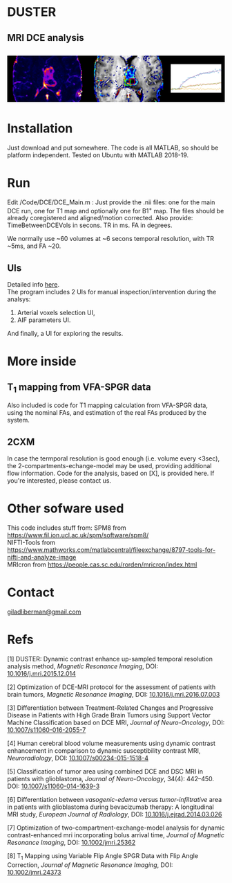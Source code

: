 # DUSTER
MRI DCE analysis
------------------
![Banner](/docs/Banner1.png)
------------------
# Installation
Just download and put somewhere.
The code is all MATLAB, so should be platform independent. Tested on Ubuntu with MATLAB 2018-19.
# Run
Edit /Code/DCE/DCE_Main.m :
Just provide the .nii files: one for the main DCE run, one for T1 map and optionally one for B1<sup>+</sup> map. The files should be already coregistered and aligned/motion corrected.
Also provide:
TimeBetweenDCEVols in secons.
TR in ms.
FA in degrees.

We normally use ~60 volumes at ~6 secons temporal resolution, with TR ~5ms, and FA ~20.
## UIs
Detailed info [here](https://giladddd.github.io/DUSTER/UIs.html). \
The program includes 2 UIs for manual inspection/intervention during the analsys:
1. Arterial voxels selection UI,
2. AIF parameters UI.

And finally, a UI for exploring the results.

# More inside
## T<sub>1</sub> mapping from VFA-SPGR data
Also included is code for T1 mapping calculation from VFA-SPGR data, using the nominal FAs, and estimation of the real FAs produced by the system.

## 2CXM
In case the termporal resolution is good enough (i.e. volume every <3sec), the 2-compartments-echange-model may be used, providing additional flow information. Code for the analysis, based on [X], is provided here. If you're interested, please contact us.

# Other sofware used
This code includes stuff from:
SPM8 from https://www.fil.ion.ucl.ac.uk/spm/software/spm8/ \
NIFTI-Tools from https://www.mathworks.com/matlabcentral/fileexchange/8797-tools-for-nifti-and-analyze-image \
MRIcron from https://people.cas.sc.edu/rorden/mricron/index.html

# Contact
giladliberman@gmail.com

# Refs
\[1\] DUSTER: Dynamic contrast enhance up-sampled temporal resolution analysis method, *Magnetic Resonance Imaging*, DOI: [10.1016/j.mri.2015.12.014](http://dx.doi.org/10.1016/j.mri.2015.12.014)

\[2\] Optimization of DCE-MRI protocol for the assessment of patients with brain tumors, *Magnetic Resonance Imaging*, DOI: [10.1016/j.mri.2016.07.003](http://dx.doi.org/10.1016/j.mri.2016.07.003)

\[3\] Differentiation between Treatment-Related Changes and Progressive Disease in Patients with High Grade Brain Tumors using Support Vector Machine Classification based on DCE MRI, *Journal of Neuro-Oncology*, DOI: [10.1007/s11060-016-2055-7](http://dx.doi.org/10.1007/s11060-016-2055-7)

\[4\] Human cerebral blood volume measurements using dynamic contrast enhancement in comparison to dynamic susceptibility contrast MRI, *Neuroradiology*, DOI: [10.1007/s00234-015-1518-4](http://dx.doi.org/10.1007/s00234-015-1518-4)

\[5\] Classification of tumor area using combined DCE and DSC MRI in patients with glioblastoma, *Journal of Neuro-Oncology*, 34(4): 442–450. DOI: [10.1007/s11060-014-1639-3](http://dx.doi.org/10.1007/s11060-014-1639-3)

\[6\] Differentiation between *vasogenic-edema* versus *tumor-infiltrative* area in patients with glioblastoma during bevacizumab therapy: A longitudinal MRI study, *European Journal of Radiology*, DOI: [10.1016/j.ejrad.2014.03.026](http://dx.doi.org/10.1016/j.ejrad.2014.03.026)

\[7\] Optimization of two-compartment-exchange-model analysis for dynamic contrast-enhanced mri incorporating bolus arrival time, *Journal of Magnetic Resonance Imaging*, DOI: [10.1002/jmri.25362](http://dx.doi.org/10.1002/jmri.25362)

\[8\] T<sub>1</sub> Mapping using Variable Flip Angle SPGR Data with Flip Angle Correction, *Journal of Magnetic Resonance Imaging*, DOI: [10.1002/jmri.24373](http://dx.doi.org/10.1002/jmri.24373)
